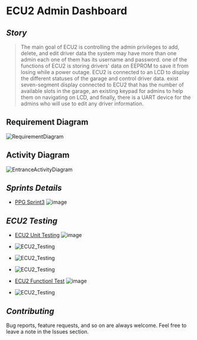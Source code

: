 # **ECU2 Admin Dashboard**

## *Story*
> The main goal of ECU2 is controlling the admin privileges to add, delete, and edit driver data the system may have more than one admin each one of them has its username and password. 
one of the functions of ECU2 is storing drivers' data on EEPROM to save it from losing while a power outage. ECU2 is connected to an LCD to display the different statuses of the garage and control driver data. exist seven-segment display connected to ECU2 that has the number of available slots in the garage, an existing keypad for admins to help them on navigating on LCD, and finally, there is a UART device for the admins who will use to edit any driver information.



## Requirement Diagram
![RequirementDiagram](https://drive.google.com/uc?export=download&id=1D-HaeaZ1ll_lFcaujsyvcEBnAye3uVzM)

## Activity Diagram
![EntranceActivityDiagram](https://drive.google.com/uc?export=download&id=12fqrO6AtuJiltrJExTgVR7MFuv0Td12y)

## *Sprints Details* 
- [PPG Sprint3]([Sprint3_Details](../SprintsDetails/Sprint_3/README.md)) ![image](https://progress-bar.dev/100/)

## *ECU2 Testing*
- [ECU2 Unit Testing]([ECU2_Testing](TestCases/ECU2_AdminDashboard.xlsx)) ![image](https://progress-bar.dev/100/)
- ![ECU2_Testing](https://drive.google.com/uc?export=download&id=1kl0-AhxnfNEpgqPbQ-GWo2GPI3mTQuf_)
- ![ECU2_Testing](https://drive.google.com/uc?export=download&id=11qIEXYE6fNceYRcg_RkBHCu-HTtrYBKy)
- ![ECU2_Testing](https://drive.google.com/uc?export=download&id=1bARrP7q8o5haxn_hwQTGY75yM0c97XIv)
- [ECU2 Functionl Test]([ECU2_Testing](TestCases/ECU2_AdminDashboard.xlsx)) ![image](https://progress-bar.dev/50/)

- ![ECU2_Testing](https://drive.google.com/uc?export=download&id=1rbWdO4Xn1XJ5dIP7kanCAxpmOaOcdoDC)




## *Contributing*  
Bug reports, feature requests, and so on are always welcome. Feel free to leave a note in the Issues section.


